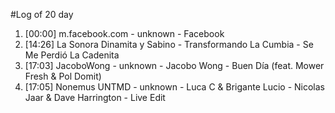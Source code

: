 #Log of 20 day

1. [00:00] m.facebook.com - unknown - Facebook
1. [14:26] La Sonora Dinamita y Sabino - Transformando La Cumbia - Se Me Perdió La Cadenita
1. [17:03] JacoboWong - unknown - Jacobo Wong - Buen Día (feat. Mower Fresh & Pol Domit)
1. [17:05] Nonemus UNTMD - unknown - Luca C & Brigante Lucio - Nicolas Jaar & Dave Harrington - Live Edit
